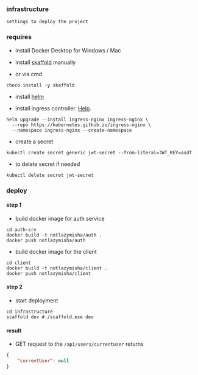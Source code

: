 ### infrastructure
`settings to deploy the project`

### requires

- install Docker Desktop for Windows / Mac

- install [skaffold](https://skaffold.dev/docs/install/) manually
- or via cmd
```shell
choco install -y skaffold
```

- install [helm](https://helm.sh/docs/intro/install/)

- install ingress controller. [Help](https://kubernetes.github.io/ingress-nginx/deploy/#quick-start).
```shell
helm upgrade --install ingress-nginx ingress-nginx \
  --repo https://kubernetes.github.io/ingress-nginx \
  --namespace ingress-nginx --create-namespace
```

- create a secret
```shell
kubectl create secret generic jwt-secret --from-literal=JWT_KEY=asdf
```
- to delete secret if needed
```shell
kubectl delete secret jwt-secret
```

### deploy

#### step 1
- build docker image for auth service
```shell
cd auth-srv
docker build -t notlazymisha/auth .
docker push notlazymisha/auth
```
- build docker image for the client
```shell
cd client
docker build -t notlazymisha/client .
docker push notlazymisha/client
```

#### step 2
- start deployment
```shell
cd infrastructure
scaffold dev #./scaffold.exe dev
```

#### result
- GET request to the `/api/users/currentuser` returns
```json
{
    "currentUser": null
}
```
